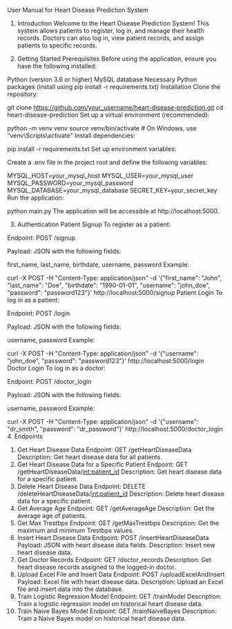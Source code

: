 User Manual for Heart Disease Prediction System

1. Introduction <a name="introduction"></a>
Welcome to the Heart Disease Prediction System! This system allows patients to register, log in, and manage their health records. Doctors can also log in, view patient records, and assign patients to specific records.

2. Getting Started <a name="getting-started"></a>
Prerequisites <a name="prerequisites"></a>
Before using the application, ensure you have the following installed:

Python (version 3.6 or higher)
MySQL database
Necessary Python packages (install using pip install -r requirements.txt)
Installation <a name="installation"></a>
Clone the repository:


git clone https://github.com/your_username/heart-disease-prediction.git
cd heart-disease-prediction
Set up a virtual environment (recommended):


python -m venv venv
source venv/bin/activate  # On Windows, use "venv\Scripts\activate"
Install dependencies:

pip install -r requirements.txt
Set up environment variables:

Create a .env file in the project root and define the following variables:


MYSQL_HOST=your_mysql_host
MYSQL_USER=your_mysql_user
MYSQL_PASSWORD=your_mysql_password
MYSQL_DATABASE=your_mysql_database
SECRET_KEY=your_secret_key
Run the application:

python main.py
The application will be accessible at http://localhost:5000.

3. Authentication <a name="authentication"></a>
Patient Signup <a name="patient-signup"></a>
To register as a patient:

Endpoint: POST /signup

Payload: JSON with the following fields:

first_name, last_name, birthdate, username, password
Example:


curl -X POST -H "Content-Type: application/json" -d '{"first_name": "John", "last_name": "Doe", "birthdate": "1990-01-01", "username": "john_doe", "password": "password123"}' http://localhost:5000/signup
Patient Login <a name="patient-login"></a>
To log in as a patient:

Endpoint: POST /login

Payload: JSON with the following fields:

username, password
Example:


curl -X POST -H "Content-Type: application/json" -d '{"username": "john_doe", "password": "password123"}' http://localhost:5000/login
Doctor Login <a name="doctor-login"></a>
To log in as a doctor:

Endpoint: POST /doctor_login

Payload: JSON with the following fields:

username, password
Example:


curl -X POST -H "Content-Type: application/json" -d '{"username": "dr_smith", "password": "dr_password"}' http://localhost:5000/doctor_login
4. Endpoints <a name="endpoints"></a>
1. Get Heart Disease Data <a name="1-get-heart-disease-data"></a>
Endpoint: GET /getHeartDiseaseData
Description: Get heart disease data for all patients.
2. Get Heart Disease Data for a Specific Patient <a name="2-get-heart-disease-data-for-a-specific-patient"></a>
Endpoint: GET /getHeartDiseaseData/<int:patient_id>
Description: Get heart disease data for a specific patient.
3. Delete Heart Disease Data <a name="3-delete-heart-disease-data"></a>
Endpoint: DELETE /deleteHeartDiseaseData/<int:patient_id>
Description: Delete heart disease data for a specific patient.
4. Get Average Age <a name="4-get-average-age"></a>
Endpoint: GET /getAverageAge
Description: Get the average age of patients.
5. Get Max Trestbps <a name="5-get-max-trestbps"></a>
Endpoint: GET /getMaxTrestbps
Description: Get the maximum and minimum Trestbps values.
6. Insert Heart Disease Data <a name="6-insert-heart-disease-data"></a>
Endpoint: POST /insertHeartDiseaseData
Payload: JSON with heart disease data fields.
Description: Insert new heart disease data.
7. Get Doctor Records <a name="7-get-doctor-records"></a>
Endpoint: GET /doctor_records
Description: Get heart disease records assigned to the logged-in doctor.
8. Upload Excel File and Insert Data <a name="8-upload-excel-file-and-insert-data"></a>
Endpoint: POST /uploadExcelAndInsert
Payload: Excel file with heart disease data.
Description: Upload an Excel file and insert data into the database.
9. Train Logistic Regression Model <a name="9-train-logistic-regression-model"></a>
Endpoint: GET /trainModel
Description: Train a logistic regression model on historical heart disease data.
10. Train Naive Bayes Model <a name="10-train-naive-bayes-model"></a>
Endpoint: GET /trainNaiveBayes
Description: Train a Naive Bayes model on historical heart disease data.
